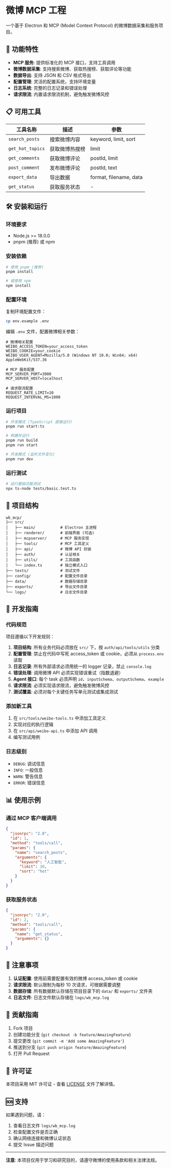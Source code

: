 # 微博 MCP 工程

一个基于 Electron 和 MCP (Model Context Protocol) 的微博数据采集和服务项目。

## 🚀 功能特性

- **MCP 服务**: 提供标准化的 MCP 接口，支持工具调用
- **微博数据采集**: 支持搜索微博、获取热搜榜、获取评论等功能
- **数据导出**: 支持 JSON 和 CSV 格式导出
- **配置管理**: 灵活的配置系统，支持环境变量
- **日志系统**: 完整的日志记录和错误处理
- **请求限流**: 内置请求限流机制，避免触发微博风控

## 📋 可用工具

| 工具名称 | 描述 | 参数 |
|---------|------|------|
| `search_posts` | 搜索微博内容 | keyword, limit, sort |
| `get_hot_topics` | 获取微博热搜榜 | limit |
| `get_comments` | 获取微博评论 | postId, limit |
| `post_comment` | 发布微博评论 | postId, text |
| `export_data` | 导出数据 | format, filename, data |
| `get_status` | 获取服务状态 | - |

## 🛠️ 安装和运行

### 环境要求

- Node.js >= 18.0.0
- pnpm (推荐) 或 npm

### 安装依赖

```bash
# 使用 pnpm (推荐)
pnpm install

# 或使用 npm
npm install
```

### 配置环境

复制环境配置文件：

```bash
cp env.example .env
```

编辑 `.env` 文件，配置微博相关参数：

```env
# 微博相关配置
WEIBO_ACCESS_TOKEN=your_access_token
WEIBO_COOKIE=your_cookie
WEIBO_USER_AGENT=Mozilla/5.0 (Windows NT 10.0; Win64; x64) AppleWebKit/537.36

# MCP 服务配置
MCP_SERVER_PORT=3000
MCP_SERVER_HOST=localhost

# 请求限流配置
REQUEST_RATE_LIMIT=10
REQUEST_INTERVAL_MS=1000
```

### 运行项目

```bash
# 开发模式 (TypeScript 直接运行)
pnpm run start:ts

# 构建并运行
pnpm run build
pnpm run start

# 开发模式 (监听文件变化)
pnpm run dev
```

### 运行测试

```bash
# 运行基础功能测试
npx ts-node tests/basic.test.ts
```

## 📁 项目结构

```
wb_mcp/
├── src/
│   ├── main/           # Electron 主进程
│   ├── renderer/       # 前端界面 (可选)
│   ├── mcpserver/      # MCP 服务实现
│   ├── tools/          # MCP 工具定义
│   ├── api/            # 微博 API 封装
│   ├── auth/           # 认证相关
│   ├── utils/          # 工具函数
│   └── index.ts        # 独立模式入口
├── tests/              # 测试文件
├── config/             # 配置文件目录
├── data/               # 数据存储目录
├── exports/            # 导出文件目录
└── logs/               # 日志文件目录
```

## 🔧 开发指南

### 代码规范

项目遵循以下开发规则：

1. **项目结构**: 所有业务代码必须放在 `src/` 下，按 `auth/api/tools/utils` 分类
2. **配置管理**: 禁止在代码中写死 access_token 或 cookie，必须从 `process.env` 读取
3. **日志记录**: 所有外部请求必须用统一的 logger 记录，禁止 `console.log`
4. **错误处理**: 调用微博 API 必须实现错误重试（指数退避）
5. **Agent 接口**: 每个 task 必须声明 `id`、`inputSchema`、`outputSchema`、`example`
6. **请求限流**: 必须实现请求限流，避免触发微博风控
7. **测试覆盖**: 必须对每个关键任务写单元测试或集成测试

### 添加新工具

1. 在 `src/tools/weibo-tools.ts` 中添加工具定义
2. 实现对应的执行逻辑
3. 在 `src/api/weibo-api.ts` 中添加 API 调用
4. 编写测试用例

### 日志级别

- `DEBUG`: 调试信息
- `INFO`: 一般信息
- `WARN`: 警告信息
- `ERROR`: 错误信息

## 📊 使用示例

### 通过 MCP 客户端调用

```json
{
  "jsonrpc": "2.0",
  "id": 1,
  "method": "tools/call",
  "params": {
    "name": "search_posts",
    "arguments": {
      "keyword": "人工智能",
      "limit": 10,
      "sort": "hot"
    }
  }
}
```

### 获取服务状态

```json
{
  "jsonrpc": "2.0",
  "id": 2,
  "method": "tools/call",
  "params": {
    "name": "get_status",
    "arguments": {}
  }
}
```

## 🚨 注意事项

1. **认证配置**: 使用前需要配置有效的微博 access_token 或 cookie
2. **请求限流**: 默认限制为每秒 10 次请求，可根据需要调整
3. **数据存储**: 所有数据默认存储在项目目录下的 `data/` 和 `exports/` 文件夹
4. **日志文件**: 日志文件默认存储在 `logs/wb_mcp.log`

## 🤝 贡献指南

1. Fork 项目
2. 创建功能分支 (`git checkout -b feature/AmazingFeature`)
3. 提交更改 (`git commit -m 'Add some AmazingFeature'`)
4. 推送到分支 (`git push origin feature/AmazingFeature`)
5. 打开 Pull Request

## 📄 许可证

本项目采用 MIT 许可证 - 查看 [LICENSE](LICENSE) 文件了解详情。

## 🆘 支持

如果遇到问题，请：

1. 查看日志文件 `logs/wb_mcp.log`
2. 检查配置文件是否正确
3. 确认网络连接和微博认证状态
4. 提交 Issue 描述问题

---

**注意**: 本项目仅用于学习和研究目的，请遵守微博的使用条款和相关法律法规。